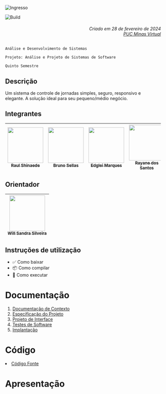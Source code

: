 

![Ingresso](https://github.com/ICEI-PUC-Minas-PMV-ADS/pmv-ads-2024-1-e5-proj-time-sheet/assets/102563767/aafe3765-287e-4883-ab7c-13cf7660da0d)

![Build](https://img.shields.io/github/actions/workflow/status/ICEI-PUC-Minas-PMV-ADS/pmv-ads-2024-1-e5-proj-time-sheet/timesheet_workflow.yml)

<h6 align="right">Criado em 28 de fevereiro de 2024<br><a href="https://www.pucminas.br/PucVirtual/Paginas/default.aspx">PUC Minas Virtual</a></h6>


`Análise e Desenvolvimento de Sistemas`

`Projeto: Análise e Projeto de Sistemas de Software`

`Quinto Semestre`

## Descrição
Um sistema de controle de jornadas simples, seguro, responsivo e elegante. A solução ideal para seu pequeno/médio negócio.

## Integrantes

| [<img src="https://avatars.githubusercontent.com/u/82043220?v=4" width=115><br><sub>Raul Shinaede</sub>](https://github.com/RaulShinaede) | [<img src="https://avatars.githubusercontent.com/u/102563767?v=4" width=115><br><sub>Bruno Sellas</sub>](https://github.com/brunosellas) | [<img src="https://avatars.githubusercontent.com/u/97347735?v=4" width=115><br><sub>Edglei Marques</sub>](https://github.com/EdgleiMarques) | [<img src="https://avatars.githubusercontent.com/u/100081087?v=4" width=115><br><sub>Rayane dos Santos</sub>](https://github.com/aneray) | [<img src="https://avatars.githubusercontent.com/u/103972585?v=4" width=115><br><sub>Walber Gomes</sub>](https://github.com/walbergomes) | [<img src="https://avatars.githubusercontent.com/u/104041600?v=4" width=115><br><sub> Juliana Madureira</sub>](https://github.com/jummadureira) |
| :---: | :---: | :---: | :---: | :---: | :---: |

## Orientador

| [<img src="https://avatars.githubusercontent.com/u/80353812?v=4" width=115><br><sub>Will Sandra Silveira</sub>](https://github.com/silveirasandra) |
| :---: |

## Instruções de utilização

- ✅ Como baixar
- 📦 Como compilar
- 🚀 Como executar 

# Documentação

<ol>
<li><a href="https://github.com/ICEI-PUC-Minas-PMV-ADS/pmv-ads-2024-1-e5-proj-time-sheet/blob/main/documentos/01-Documenta%C3%A7%C3%A3o%20de%20Contexto.md"> Documentação de Contexto</a></li>
<li><a href="https://github.com/ICEI-PUC-Minas-PMV-ADS/pmv-ads-2024-1-e5-proj-time-sheet/blob/main/documentos/02-Especifica%C3%A7%C3%A3o%20do%20Projeto.md"> Especificação do Projeto</a></li>
<li><a href="https://github.com/ICEI-PUC-Minas-PMV-ADS/pmv-ads-2024-1-e5-proj-time-sheet/blob/main/documentos/03-Projeto%20de%20Interface.md"> Projeto de Interface</a></li>
<li><a href="https://github.com/ICEI-PUC-Minas-PMV-ADS/pmv-ads-2024-1-e5-proj-time-sheet/blob/main/documentos/04-Testes%20de%20Software.md"> Testes de Software</a></li>
<li><a href="https://github.com/ICEI-PUC-Minas-PMV-ADS/pmv-ads-2024-1-e5-proj-time-sheet/blob/main/documentos/05-Implanta%C3%A7%C3%A3o.md"> Implantação</a></li>
</ol>

# Código

<li><a href="https://github.com/ICEI-PUC-Minas-PMV-ADS/pmv-ads-2024-1-e5-proj-time-sheet/tree/main/codigo-fonte"> Código Fonte</a></li>

# Apresentação
